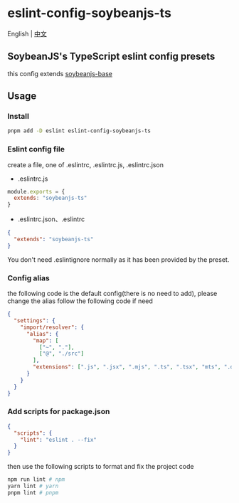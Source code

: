 # eslint-config-soybeanjs-ts

English | [中文](./README.zh_CN.md)

## SoybeanJS's TypeScript eslint config presets

this config extends [soybeanjs-base](https://github.com/honghuangdc/eslint-config-soybeanjs/blob/main/packages/base/README.md)

## Usage

### Install

```bash
pnpm add -D eslint eslint-config-soybeanjs-ts
```

### Eslint config file

create a file, one of .eslintrc, .eslintrc.js, .eslintrc.json

- .eslintrc.js

```js
module.exports = {
  extends: "soybeanjs-ts"
}
```

- .eslintrc.json、.eslintrc

```json
{
  "extends": "soybeanjs-ts"
}
```

You don't need .eslintignore normally as it has been provided by the preset.

### Config alias

the following code is the default config(there is no need to add), please change the alias follow the following code if need

```json
{
  "settings": {
    "import/resolver": {
      "alias": {
        "map": [
          ["~", "."],
          ["@", "./src"]
        ],
        "extensions": [".js", ".jsx", ".mjs", ".ts", ".tsx", "mts", ".d.ts"]
      }
    }
  }
}
```

### Add scripts for package.json

```json
{
  "scripts": {
    "lint": "eslint . --fix"
  }
}
```

then use the following scripts to format and fix the project code

```bash
npm run lint # npm
yarn lint # yarn
pnpm lint # pnpm

```
